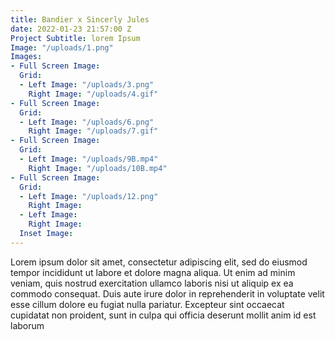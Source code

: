 ```yaml
---
title: Bandier x Sincerly Jules
date: 2022-01-23 21:57:00 Z
Project Subtitle: lorem Ipsum
Image: "/uploads/1.png"
Images:
- Full Screen Image: 
  Grid:
  - Left Image: "/uploads/3.png"
    Right Image: "/uploads/4.gif"
- Full Screen Image: 
  Grid:
  - Left Image: "/uploads/6.png"
    Right Image: "/uploads/7.gif"
- Full Screen Image: 
  Grid:
  - Left Image: "/uploads/9B.mp4"
    Right Image: "/uploads/10B.mp4"
- Full Screen Image: 
  Grid:
  - Left Image: "/uploads/12.png"
    Right Image: 
  - Left Image: 
    Right Image: 
  Inset Image: 
---
```


Lorem ipsum dolor sit amet, consectetur adipiscing elit, sed do eiusmod tempor incididunt ut labore et dolore magna aliqua. Ut enim ad minim veniam, quis nostrud exercitation ullamco laboris nisi ut aliquip ex ea commodo consequat. Duis aute irure dolor in reprehenderit in voluptate velit esse cillum dolore eu fugiat nulla pariatur. Excepteur sint occaecat cupidatat non proident, sunt in culpa qui officia deserunt mollit anim id est laborum